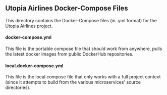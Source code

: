 ## Utopia Airlines Docker-Compose Files

This directory contains the Docker-Compose files (in .yml format) for the Utopia Airlines project.

#### docker-compose.yml
This file is the portable compose file that should work from anywhere, pulls the latest docker images from public DockerHub repositories.

#### local.docker-compose.yml
This file is the local compose file that only works with a full project context (since it attempts to build from the various microservices' source directories).
